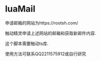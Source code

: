 # luaMail

申请邮箱的网站为https://rootsh.com/

触动精灵申请上述网站的邮箱和获取新邮件内容.

这个脚本需要触动ts库.

使用方法可联系QQ2211575912或自行研究
